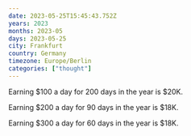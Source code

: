 ```yaml
---
date: 2023-05-25T15:45:43.752Z
years: 2023
months: 2023-05
days: 2023-05-25
city: Frankfurt
country: Germany
timezone: Europe/Berlin
categories: ["thought"]
---
```

Earning $100 a day for 200 days in the year is $20K.

Earning $200 a day for 90 days in the year is $18K.

Earning $300 a day for 60 days in the year is $18K.
